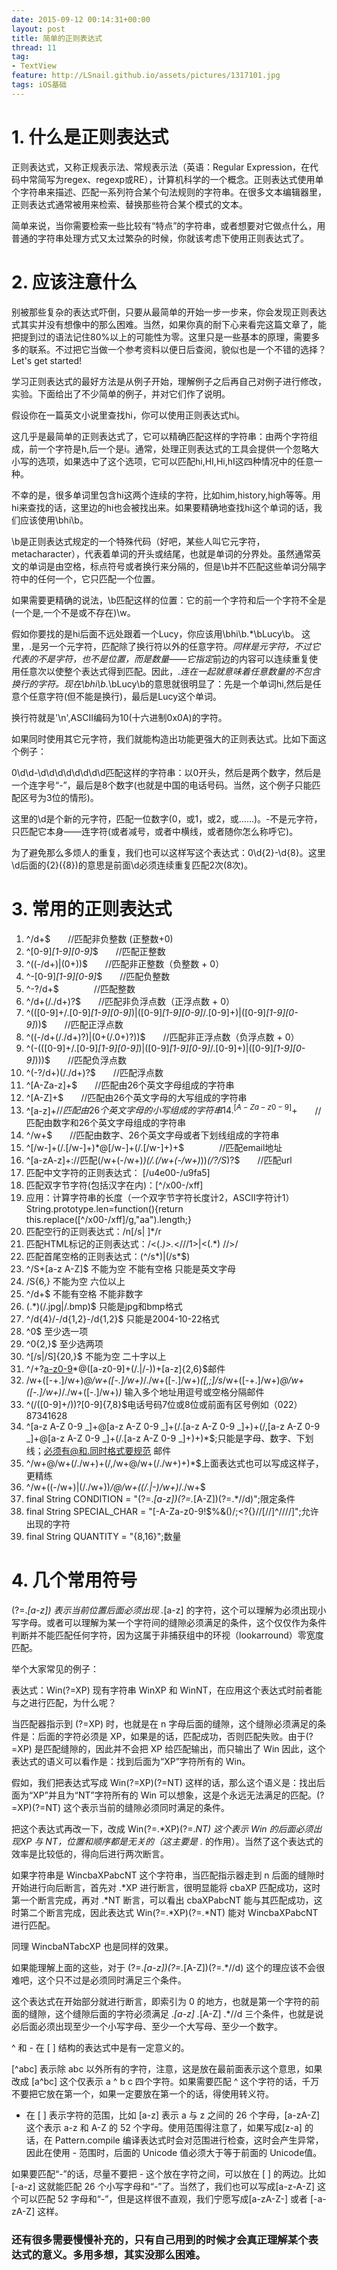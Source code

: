 ```yaml
---
date: 2015-09-12 00:14:31+00:00
layout: post
title: 简单的正则表达式
thread: 11
tag:
- TextView
feature: http://LSnail.github.io/assets/pictures/1317101.jpg
tags: iOS基础
---
```


# 1. 什么是正则表达式

正则表达式，又称正规表示法、常规表示法（英语：Regular Expression，在代码中常简写为regex、regexp或RE），计算机科学的一个概念。正则表达式使用单个字符串来描述、匹配一系列符合某个句法规则的字符串。在很多文本编辑器里，正则表达式通常被用来检索、替换那些符合某个模式的文本。

简单来说，当你需要检索一些比较有“特点”的字符串，或者想要对它做点什么，用普通的字符串处理方式又太过繁杂的时候，你就该考虑下使用正则表达式了。

# 2. 应该注意什么

别被那些复杂的表达式吓倒，只要从最简单的开始一步一步来，你会发现正则表达式其实并没有想像中的那么困难。当然，如果你真的耐下心来看完这篇文章了，能把提到过的语法记住80%以上的可能性为零。这里只是一些基本的原理，需要多多的联系。不过把它当做一个参考资料以便日后查阅，貌似也是一个不错的选择？
Let's get started!

学习正则表达式的最好方法是从例子开始，理解例子之后再自己对例子进行修改，实验。下面给出了不少简单的例子，并对它们作了说明。

假设你在一篇英文小说里查找hi，你可以使用正则表达式hi。

这几乎是最简单的正则表达式了，它可以精确匹配这样的字符串：由两个字符组成，前一个字符是h,后一个是i。通常，处理正则表达式的工具会提供一个忽略大小写的选项，如果选中了这个选项，它可以匹配hi,HI,Hi,hI这四种情况中的任意一种。

不幸的是，很多单词里包含hi这两个连续的字符，比如him,history,high等等。用hi来查找的话，这里边的hi也会被找出来。如果要精确地查找hi这个单词的话，我们应该使用\bhi\b。

\b是正则表达式规定的一个特殊代码（好吧，某些人叫它元字符，metacharacter），代表着单词的开头或结尾，也就是单词的分界处。虽然通常英文的单词是由空格，标点符号或者换行来分隔的，但是\b并不匹配这些单词分隔字符中的任何一个，它只匹配一个位置。

如果需要更精确的说法，\b匹配这样的位置：它的前一个字符和后一个字符不全是(一个是,一个不是或不存在)\w。

假如你要找的是hi后面不远处跟着一个Lucy，你应该用\bhi\b.*\bLucy\b。
这里，.是另一个元字符，匹配除了换行符以外的任意字符。*同样是元字符，不过它代表的不是字符，也不是位置，而是数量——它指定*前边的内容可以连续重复使用任意次以使整个表达式得到匹配。因此，.*连在一起就意味着任意数量的不包含换行的字符。现在\bhi\b.*\bLucy\b的意思就很明显了：先是一个单词hi,然后是任意个任意字符(但不能是换行)，最后是Lucy这个单词。

换行符就是'\n',ASCII编码为10(十六进制0x0A)的字符。

如果同时使用其它元字符，我们就能构造出功能更强大的正则表达式。比如下面这个例子：

0\d\d-\d\d\d\d\d\d\d\d匹配这样的字符串：以0开头，然后是两个数字，然后是一个连字号“-”，最后是8个数字(也就是中国的电话号码。当然，这个例子只能匹配区号为3位的情形)。

这里的\d是个新的元字符，匹配一位数字(0，或1，或2，或……)。-不是元字符，只匹配它本身——连字符(或者减号，或者中横线，或者随你怎么称呼它)。

为了避免那么多烦人的重复，我们也可以这样写这个表达式：0\d{2}-\d{8}。这里\d后面的{2}({8})的意思是前面\d必须连续重复匹配2次(8次)。


# 3. 常用的正则表达式

  1. ^/d+$　　//匹配非负整数 (正整数+0)
  2. ^[0-9]*[1-9][0-9]*$　　//匹配正整数
  3. ^((-/d+)|(0+))$　　//匹配非正整数（负整数 + 0）
  4. ^-[0-9]*[1-9][0-9]*$　　//匹配负整数
  5. ^-?/d+$　　　　//匹配整数
  6. ^/d+(/./d+)?$　　//匹配非负浮点数（正浮点数 + 0）
  7. ^(([0-9]+/.[0-9]*[1-9][0-9]*)|([0-9]*[1-9][0-9]*/.[0-9]+)|([0-9]*[1-9][0-9]*))$　　//匹配正浮点数
  8. ^((-/d+(/./d+)?)|(0+(/.0+)?))$　　//匹配非正浮点数（负浮点数 + 0）
  9. ^(-(([0-9]+/.[0-9]*[1-9][0-9]*)|([0-9]*[1-9][0-9]*/.[0-9]+)|([0-9]*[1-9][0-9]*)))$　　//匹配负浮点数
  10. ^(-?/d+)(/./d+)?$　　//匹配浮点数
  11. ^[A-Za-z]+$　　//匹配由26个英文字母组成的字符串
  12. ^[A-Z]+$　　//匹配由26个英文字母的大写组成的字符串
  13. ^[a-z]+$　　//匹配由26个英文字母的小写组成的字符串
  14.^[A-Za-z0-9]+$　　//匹配由数字和26个英文字母组成的字符串
  15. ^/w+$　　//匹配由数字、26个英文字母或者下划线组成的字符串
  16. ^[/w-]+(/.[/w-]+)*@[/w-]+(/.[/w-]+)+$　　　　//匹配email地址
  17. ^[a-zA-z]+://匹配(/w+(-/w+)*)(/.(/w+(-/w+)*))*(/?/S*)?$　　//匹配url
  18. 匹配中文字符的正则表达式： [/u4e00-/u9fa5]
  19. 匹配双字节字符(包括汉字在内)：[^/x00-/xff]
  20. 应用：计算字符串的长度（一个双字节字符长度计2，ASCII字符计1）String.prototype.len=function(){return this.replace([^/x00-/xff]/g,"aa").length;}
  21. 匹配空行的正则表达式：/n[/s| ]*/r
  22. 匹配HTML标记的正则表达式：/<(.*)>.*<///1>|<(.*) //>/
  23. 匹配首尾空格的正则表达式：(^/s*)|(/s*$)
  24. ^/S+[a-z A-Z]$ 不能为空 不能有空格  只能是英文字母
  25. /S{6,}         不能为空 六位以上
  26. ^/d+$          不能有空格 不能非数字
  27. (.*)(/.jpg|/.bmp)$ 只能是jpg和bmp格式
  28. ^/d{4}/-/d{1,2}-/d{1,2}$ 只能是2004-10-22格式
  29. ^0$            至少选一项
  30. ^0{2,}$        至少选两项
  31. ^[/s|/S]{20,}$ 不能为空 二十字以上
  32. ^/+?[a-z0-9](([-+.]|[_]+)?[a-z0-9]+)*@([a-z0-9]+(/.|/-))+[a-z]{2,6}$邮件
  33. /w+([-+.]/w+)*@/w+([-.]/w+)*/./w+([-.]/w+)*([,;]/s*/w+([-+.]/w+)*@/w+([-.]/w+)*/./w+([-.]/w+)*)* 输入多个地址用逗号或空格分隔邮件
  34. ^(/([0-9]+/))?[0-9]{7,8}$电话号码7位或8位或前面有区号例如（022）87341628
  35. ^[a-z A-Z 0-9 _]+@[a-z A-Z 0-9 _]+(/.[a-z A-Z 0-9 _]+)+(/,[a-z A-Z 0-9 _]+@[a-z A-Z 0-9 _]+(/.[a-z A-Z 0-9 _]+)+)*$;只能是字母、数字、下划线；必须有@和.同时格式要规范 邮件
  36. ^/w+@/w+(/./w+)+(/,/w+@/w+(/./w+)+)*$上面表达式也可以写成这样子，更精练
  37. ^/w+((-/w+)|(/./w+))*/@/w+((/.|-)/w+)*/./w+$
  38. final String CONDITION = "(?=.*[a-z])(?=.*[A-Z])(?=.*//d)";限定条件
  39. final String SPECIAL_CHAR = "[-A-Za-z0-9!$%&()/;<?{}//[//]^////]";允许出现的字符
  40. final String QUANTITY = "{8,16}";数量

# 4. 几个常用符号

(?=.*[a-z]) 表示当前位置后面必须出现 .*[a-z] 的字符，这个可以理解为必须出现小写字母。或者可以理解为某一个字符间的缝隙必须满足的条件，这个仅仅作为条件判断并不能匹配任何字符，因为这属于非捕获组中的环视（lookarround）零宽度匹配。

举个大家常见的例子：

表达式：Win(?=XP)
现有字符串 WinXP 和 WinNT，在应用这个表达式时前者能与之进行匹配，为什么呢？

当匹配器指示到 (?=XP) 时，也就是在 n 字母后面的缝隙，这个缝隙必须满足的条件是：后面的字符必须是 XP，如果是的话，匹配成功，否则匹配失败。由于(?=XP) 是匹配缝隙的，因此并不会把 XP 给匹配输出，而只输出了 Win 因此，这个表达式的语义可以看作是：找到后面为“XP”字符所有的 Win。

假如，我们把表达式写成 Win(?=XP)(?=NT) 这样的话，那么这个语义是：找出后面为“XP”并且为“NT”字符所有的 Win 可以想象，这是个永远无法满足的匹配。(?=XP)(?=NT) 这个表示当前的缝隙必须同时满足的条件。

把这个表达式再改一下，改成 Win(?=.*XP)(?=.*NT) 这个表示 Win 的后面必须出现XP 与 NT，位置和顺序都是无关的（这主要是 .* 的作用）。当然了这个表达式的效率是比较低的，得向后进行两次断言。

如果字符串是 WincbaXPabcNT 这个字符串，当匹配指示器走到 n 后面的缝隙时开始进行向后断言，首先对 .*XP 进行断言，很明显能将 cbaXP 匹配成功，这时第一个断言完成，再对 .*NT 断言，可以看出 cbaXPabcNT 能与其匹配成功，这时第二个断言完成，因此表达式 Win(?=.*XP)(?=.*NT) 能对 WincbaXPabcNT 进行匹配。

同理 WincbaNTabcXP 也是同样的效果。

如果能理解上面的这些，对于 (?=.*[a-z])(?=.*[A-Z])(?=.*//d) 这个的理应该不会很难吧，这个只不过是必须同时满足三个条件。

这个表达式在开始部分就进行断言，即索引为 0 的地方，也就是第一个字符的前面的缝隙，这个缝隙后面的字符必须满足 .*[a-z]  .*[A-Z]  .*//d  三个条件，也就是说必后面必须出现至少一个小写字母、至少一个大写母、至少一个数字。

^ 和 - 在 [  ] 结构的表达式中是有一定意义的。

[^abc] 表示除 abc 以外所有的字符，注意，这是放在最前面表示这个意思，如果改成 [a^bc] 这个仅表示 a ^ b c 四个字符。如果需要匹配 ^ 这个字符的话，千万不要把它放在第一个，如果一定要放在第一个的话，得使用转义符。

- 在 [  ] 表示字符的范围，比如 [a-z] 表示 a 与 z 之间的 26 个字母，[a-zA-Z] 这个表示 a-z 和 A-Z 的 52 个字母。使用范围得注意了，如果写成[z-a] 的话，在 Pattern.compile 编译表达式时会对范围进行检查，这时会产生异常，因此在使用 - 范围时，后面的 Unicode 值必须大于等于前面的 Unicode值。

如果要匹配“-”的话，尽量不要把 - 这个放在字符之间，可以放在 [  ] 的两边。比如 [-a-z] 这就能匹配 26 个小写字母和“-”了。当然了，我们也可以写成[a-z-A-Z] 这个可以匹配 52 字母和“-”，但是这样很不直观，我们宁愿写成[a-zA-Z-] 或者 [-a-zA-Z] 这样。

### 还有很多需要慢慢补充的，只有自己用到的时候才会真正理解某个表达式的意义。多用多想，其实没那么困难。
    